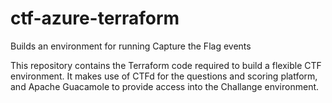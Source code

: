 # ctf-azure-terraform
Builds an environment for running Capture the Flag events

This repository contains the Terraform code required to build a flexible CTF environment.
It makes use of CTFd for the questions and scoring platform, and Apache Guacamole to provide access into the Challange environment.


